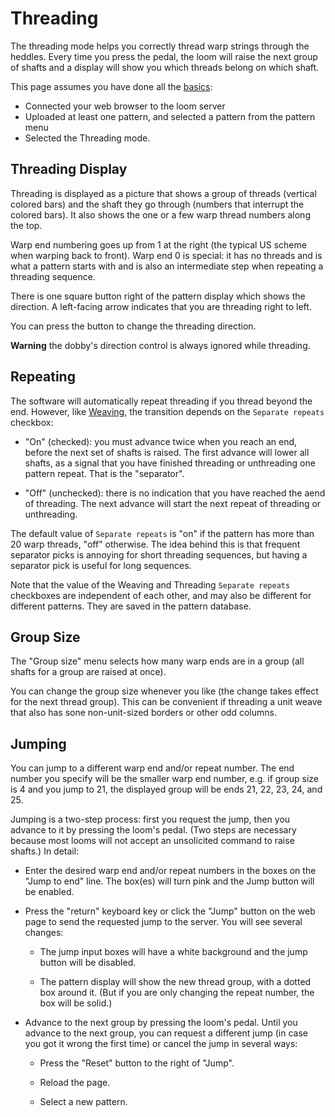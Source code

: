# Threading

The threading mode helps you correctly thread warp strings through the heddles.
Every time you press the pedal, the loom will raise the next group of shafts
and a display will show you which threads belong on which shaft.

This page assumes you have done all the [basics](index.md):

* Connected your web browser to the loom server
* Uploaded at least one pattern, and selected a pattern from the pattern menu
* Selected the Threading mode.

## Threading Display

Threading is displayed as a picture that shows a group of threads (vertical colored bars) and the shaft they go through (numbers that interrupt the colored bars).
It also shows the one or a few warp thread numbers along the top.

Warp end numbering goes up from 1 at the right (the typical US scheme when warping back to front).
Warp end 0 is special: it has no threads and is what a pattern starts with and is also an intermediate step when repeating a threading sequence.

There is one square button right of the pattern display which shows the direction.
A left-facing arrow indicates that you are threading right to left.

You can press the button to change the threading direction.

**Warning** the dobby's direction control is always ignored while threading.

## Repeating

The software will automatically repeat threading if you thread beyond the end.
However, like [Weaving](weaving.md), the transition depends on the `Separate repeats` checkbox:

* "On" (checked): you must advance twice when you reach an end, before the next set of shafts is raised.
  The first advance will lower all shafts, as a signal that you have finished threading or unthreading one pattern repeat. That is the "separator".

* "Off" (unchecked): there is no indication that you have reached the aend of threading.
  The next advance will start the next repeat of threading or unthreading.

The default value of `Separate repeats` is "on" if the pattern has more than 20 warp threads, "off" otherwise.
The idea behind this is that frequent separator picks is annoying for short threading sequences, but having a separator pick is useful for long sequences.

Note that the value of the Weaving and Threading `Separate repeats` checkboxes are independent of each other,
and may also be different for different patterns. They are saved in the pattern database.

## Group Size

The "Group size" menu selects how many warp ends are in a group
(all shafts for a group are raised at once).

You can change the group size whenever you like (the change takes effect for the next thread group).
This can be convenient if threading a unit weave that also has sone non-unit-sized borders or other odd columns.

## Jumping

You can jump to a different warp end and/or repeat number.
The end number you specify will be the smaller warp end number,
e.g. if group size is 4 and you jump to 21, the displayed group will be ends 21, 22, 23, 24, and 25.

Jumping is a two-step process: first you request the jump, then you advance to it by pressing the loom's pedal.
(Two steps are necessary because most looms will not accept an unsolicited command to raise shafts.)
In detail:

* Enter the desired warp end and/or repeat numbers in the boxes on the "Jump to end" line.
    The box(es) will turn pink and the Jump button will be enabled.

* Press the "return" keyboard key or click the "Jump" button on the web page
    to send the requested jump to the server.
    You will see several changes:

    * The jump input boxes will have a white background and the jump button will be disabled.

    * The pattern display will show the new thread group, with a dotted box around it.
    (But if you are only changing the repeat number, the box will be solid.)

* Advance to the next group by pressing the loom's pedal.
    Until you advance to the next group, you can request a different jump
    (in case you got it wrong the first time) or cancel the jump in several ways:

    * Press the "Reset" button to the right of "Jump".

    * Reload the page.

    * Select a new pattern.

